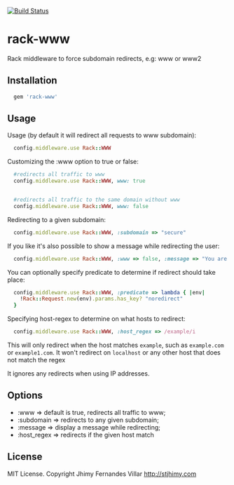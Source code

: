 [![Build Status](https://travis-ci.org/stjhimy/rack-www.svg?branch=master)](https://travis-ci.org/stjhimy/rack-www)

# rack-www

Rack middleware to force subdomain redirects, e.g: www or www2

## Installation

```ruby
  gem 'rack-www'
```

## Usage

Usage (by default it will redirect all requests to www subdomain):

```ruby
  config.middleware.use Rack::WWW
```

Customizing the :www option to true or false:

```ruby
  #redirects all traffic to www
  config.middleware.use Rack::WWW, www: true


  #redirects all traffic to the same domain without www
  config.middleware.use Rack::WWW, www: false
```

Redirecting to a given subdomain:

```ruby
  config.middleware.use Rack::WWW, :subdomain => "secure"
```

If you like it's also possible to show a message while redirecting the user:

```ruby
  config.middleware.use Rack::WWW, :www => false, :message => "You are being redirected..."
```

You can optionally specify predicate to determine if redirect should take place:

```ruby
  config.middleware.use Rack::WWW, :predicate => lambda { |env|
    !Rack::Request.new(env).params.has_key? "noredirect"
  }
```

Specifying host-regex to determine on what hosts to redirect:

```ruby
  config.middleware.use Rack::WWW, :host_regex => /example/i
```

This will only redirect when the host matches `example`, such as `example.com` or `example1.com`. It won't redirect on `localhost` or any other host that does not match the regex

It ignores any redirects when using IP addresses.

## Options

- :www => default is true, redirects all traffic to www;
- :subdomain => redirects to any given subdomain;
- :message => display a message while redirecting;
- :host_regex => redirects if the given host match

## License

MIT License. Copyright Jhimy Fernandes Villar http://stjhimy.com
